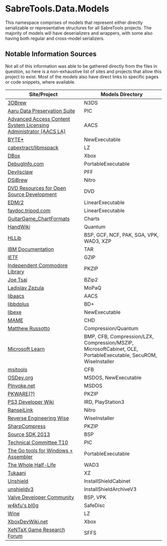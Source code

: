 # SabreTools.Data.Models

This namespace comprises of models that represent either directly serializable or representative structures for all SabreTools projects. The majority of models will have deserializers and wrappers, with some also having both regular and cross-model serializers.

## Notable Information Sources

Not all of this information was able to be gathered directly from the files in question, so here is a non-exhaustive list of sites and projects that allow this project to exist. Most of the models also have direct links to specific pages or code snippets, where available.

| Site/Project | Models Directory |
| --- | --- |
| [3DBrew](https://www.3dbrew.org/wiki/Main_Page) | N3DS |
| [Aaru Data Preservation Suite](https://github.com/aaru-dps) | PIC |
| [Advanced Access Content System Licensing Administrator (AACS LA)](https://aacsla.com/) | AACS |
| [BYTE*](https://web.archive.org/web/20240703222951/https://bytepointer.com/index.htm) | NewExecutable |
| [cabextract/libmspack](https://www.cabextract.org.uk/) | LZ |
| [DBox](https://dbox.tools/) | Xbox |
| [DebugInfo.com](https://www.debuginfo.com/index.html) | PortableExecutable |
| [Devilsclaw](https://devilsclaws.net/) | PFF |
| [DSiBrew](https://dsibrew.org/wiki/Main_Page) | Nitro |
| [DVD Resources for Open Source Development](https://dvd.sourceforge.net/) | DVD |
| [EDM/2](https://www.edm2.com/index.php/Main_Page) | LinearExecutable |
| [faydoc.tripod.com](https://faydoc.tripod.com/formats/) | LinearExecutable |
| [GuitarGame_ChartFormats](https://github.com/TheNathannator/GuitarGame_ChartFormats/) | Charts |
| [HandWiki](https://handwiki.org/wiki/Start) | Quantum |
| [HLLib](https://github.com/RavuAlHemio/hllib/) | BSP, GCF, NCF, PAK, SGA, VPK, WAD3, XZP |
| [IBM Documentation](https://www.ibm.com/docs/en) | TAR |
| [IETF](https://www.ietf.org/) | GZIP |
| [Independent Commodore Library](https://petlibrary.tripod.com/) | PKZIP |
| [Joe Tsai](https://github.com/dsnet/compress/blob/master/doc/bzip2-format.pdf) | BZip2 |
| [Ladislav Zezula](http://zezula.net/en/tools/main.html) | MoPaQ |
| [libaacs](https://code.videolan.org/videolan/libaacs/) | AACS |
| [libbdplus](https://github.com/mwgoldsmith/bdplus) | BD+ |
| [libexe](https://github.com/libyal/libexe/) | NewExecutable |
| [MAME](https://github.com/mamedev/mame/) | CHD |
| [Matthew Russotto](http://www.russotto.net/quantumcomp.html) | Compression/Quantum |
| [Microsoft Learn](https://learn.microsoft.com/en-us/) | BMP, CFB, Compression/LZX, Compression/MSZIP, MicrosoftCabinet, OLE, PortableExecutable, SecuROM, WiseInstaller |
| [msitools](https://github.com/GNOME/msitools/) | CFB |
| [OSDev.org](https://wiki.osdev.org/Expanded_Main_Page) | MSDOS, NewExecutable |
| [PInvoke.net](http://www.pinvoke.net/index.aspx) | MSDOS |
| [PKWARE(?)](https://pkware.cachefly.net/webdocs/casestudies/APPNOTE.TXT) | PKZIP |
| [PS3 Developer Wiki](https://www.psdevwiki.com/ps3/) | IRD, PlayStation3 |
| [RanseiLink](https://github.com/Deijin27/RanseiLink) | Nitro |
| [Reverse Engineering Wise](https://codeberg.org/CYBERDEV/REWise) | WiseInstaller |
| [SharpCompress](https://github.com/adamhathcock/sharpcompress) | PKZIP |
| [Source SDK 2013](https://github.com/ValveSoftware/source-sdk-2013) | BSP |
| [Technical Committee T10](https://www.t10.org/) | PIC |
| [The Go tools for Windows + Assembler](https://www.godevtool.com/) | PortableExecutable |
| [The Whole Half-Life](https://twhl.info/wiki/page/Specification:_WAD3) | WAD3 |
| [Tukaani](https://tukaani.org/xz/format.html) | XZ |
| [Unshield](https://github.com/twogood/unshield) | InstallShieldCabinet |
| [unshieldv3](https://github.com/wfr/unshieldv3) | InstallShieldArchiveV3 |
| [Valve Developer Community](https://developer.valvesoftware.com/wiki/Main_Page) | BSP, VPK |
| [w4kfu's bl0g](https://web.archive.org/web/20250206143756/http://blog.w4kfu.com/) | SafeDisc |
| [Wine](https://github.com/wine-mirror/wine/) | LZ |
| [XboxDevWiki.net](https://xboxdevwiki.net/Main_Page) | Xbox |
| [XeNTaX Game Research Forum](http://web.archive.org/web/20231031162306/https://forum.xentax.com/) | SFFS |
